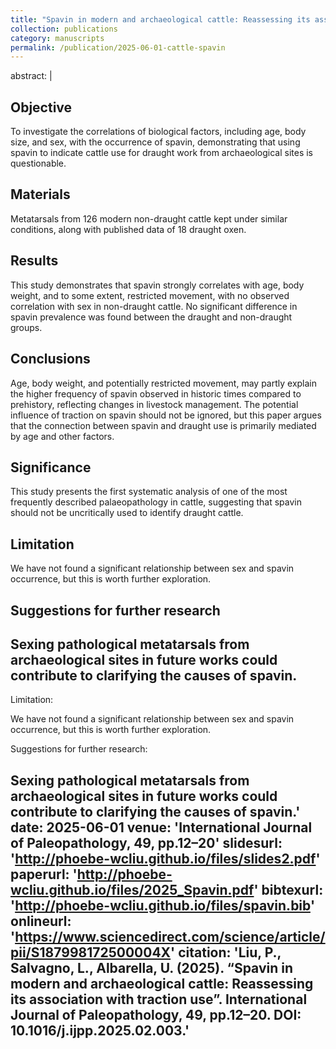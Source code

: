 ```yaml
---
title: "Spavin in modern and archaeological cattle: Reassessing its association with traction use"
collection: publications
category: manuscripts
permalink: /publication/2025-06-01-cattle-spavin
---
```

abstract: |
  ## Objective
  To investigate the correlations of biological factors, including age, body size, and sex, with the occurrence of spavin, demonstrating that using spavin to indicate cattle use for draught work from archaeological sites is questionable.

  ## Materials
  Metatarsals from 126 modern non-draught cattle kept under similar conditions, along with published data of 18 draught oxen.

  ## Results
  This study demonstrates that spavin strongly correlates with age, body weight, and to some extent, restricted movement, with no observed correlation with sex in non-draught cattle. No significant difference in spavin prevalence was found between the draught and non-draught groups.

  ## Conclusions
  Age, body weight, and potentially restricted movement, may partly explain the higher frequency of spavin observed in historic times compared to prehistory, reflecting changes in livestock management. The potential influence of traction on spavin should not be ignored, but this paper argues that the connection between spavin and draught use is primarily mediated by age and other factors.

  ## Significance
  This study presents the first systematic analysis of one of the most frequently described palaeopathology in cattle, suggesting that spavin should not be uncritically used to identify draught cattle.

  ## Limitation
  We have not found a significant relationship between sex and spavin occurrence, but this is worth further exploration.

  ## Suggestions for further research
  Sexing pathological metatarsals from archaeological sites in future works could contribute to clarifying the causes of spavin.
---

Limitation:

We have not found a significant relationship between sex and spavin occurrence, but this is worth further exploration.

Suggestions for further research:

Sexing pathological metatarsals from archaeological sites in future works could contribute to clarifying the causes of spavin.'
date: 2025-06-01
venue: 'International Journal of Paleopathology, 49, pp.12–20'
slidesurl: 'http://phoebe-wcliu.github.io/files/slides2.pdf'
paperurl: 'http://phoebe-wcliu.github.io/files/2025_Spavin.pdf'
bibtexurl: 'http://phoebe-wcliu.github.io/files/spavin.bib'
onlineurl: 'https://www.sciencedirect.com/science/article/pii/S187998172500004X'
citation: 'Liu, P., Salvagno, L., Albarella, U. (2025). “Spavin in modern and archaeological cattle: Reassessing its association with traction use”. International Journal of Paleopathology, 49, pp.12–20. DOI: 10.1016/j.ijpp.2025.02.003.'
---


